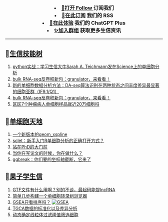 
<h3 align="center">   
<li> <a href="https://app.follow.is/share/feeds/86231884517090304">🌈打开 Follow </a>订阅我们</li>  

<li> <a href="https://bioinforss-channel.vercel.app/">🎈在此订阅</a> 我们的 RSS</li>  

<li> <a href="https://kyplus.092420.xyz/">🌟在此体验</a> 我们的 ChatGPT Plus </li>  

<li> <a href="https://t.me/BioInfoTalk">✨加入群组</a> 获取更多生信资讯</li>  
</h3>

------------------

## 📝[生信技能树](https://github.com/ixxmu/mp_duty/issues?q=label%3A%E7%94%9F%E4%BF%A1%E6%8A%80%E8%83%BD%E6%A0%91+is%3Aclosed)
<!-- 1issueTable -->

1. [python实战：学习生信大牛Sarah A. Teichmann发在Science上的单细胞分析](https://github.com/ixxmu/mp_duty/issues/6853) 
2. [bulk RNA-seq反卷积新包：granulator，来看看！](https://github.com/ixxmu/mp_duty/issues/6852) 
3. [新的单细胞数据分析方法：DA-seq算法识别在两种状态之间丰度差异最显著的细胞亚群（IF9.1/Q1）](https://github.com/ixxmu/mp_duty/issues/6834) 
4. [bulk RNA-seq反卷积新包：granulator，来看看！](https://github.com/ixxmu/mp_duty/issues/6831) 
5. [区区7个肿瘤病人单细胞样品就近20万细胞吗](https://github.com/ixxmu/mp_duty/issues/6797) 
<!-- 1issueTable -->
## 📝[单细胞天地](https://github.com/ixxmu/mp_duty/issues?q=label%3A%E5%8D%95%E7%BB%86%E8%83%9E%E5%A4%A9%E5%9C%B0+is%3Aclosed)
<!-- 2issueTable -->

1. [一个新版本的geom_xspline](https://github.com/ixxmu/mp_duty/issues/6858) 
2. [sclet：新手入门R单细胞分析的正确打开方式？](https://github.com/ixxmu/mp_duty/issues/6588) 
3. [站在PhD的大门前](https://github.com/ixxmu/mp_duty/issues/6578) 
4. [当你在写论文的时候，你在做什么？](https://github.com/ixxmu/mp_duty/issues/6577) 
5. [ggbreak：你们要的坐标轴截断，它来了](https://github.com/ixxmu/mp_duty/issues/6328) 
<!-- 2issueTable -->

## 📝[果子学生信](https://github.com/ixxmu/mp_duty/issues?q=label%3A%E6%9E%9C%E5%AD%90%E5%AD%A6%E7%94%9F%E4%BF%A1+is%3Aclosed)
<!-- 3issueTable -->

1. [GTF文件有什么用啊？别的不谈，最起码能提lncRNA](https://github.com/ixxmu/mp_duty/issues/6080) 
2. [简单几步构建一个单细胞转录组浏览器](https://github.com/ixxmu/mp_duty/issues/5103) 
3. [GSEA只看排序吗？](https://github.com/ixxmu/mp_duty/issues/4920) [![GSEA](https://img.shields.io/github/labels/ixxmu/mp_duty/GSEA)](https://github.com/ixxmu/mp_duty/labels/GSEA)
4. [TGCA数据的标准化以及差异分析](https://github.com/ixxmu/mp_duty/issues/4829) 
5. [动态确定线粒体过滤阈值筛选细胞](https://github.com/ixxmu/mp_duty/issues/4754) 
<!-- 3issueTable -->
